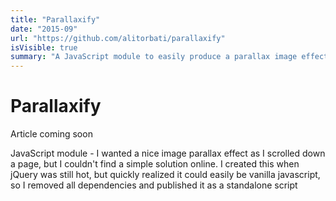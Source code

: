 ```yaml
---
title: "Parallaxify"
date: "2015-09"
url: "https://github.com/alitorbati/parallaxify"
isVisible: true
summary: "A JavaScript module to easily produce a parallax image effect."
---
```


# Parallaxify

Article coming soon

JavaScript module - I wanted a nice image parallax effect as I scrolled down a page, but I couldn't find a simple solution online. I created this when jQuery was still hot, but quickly realized it could easily be vanilla javascript, so I removed all dependencies and published it as a standalone script

